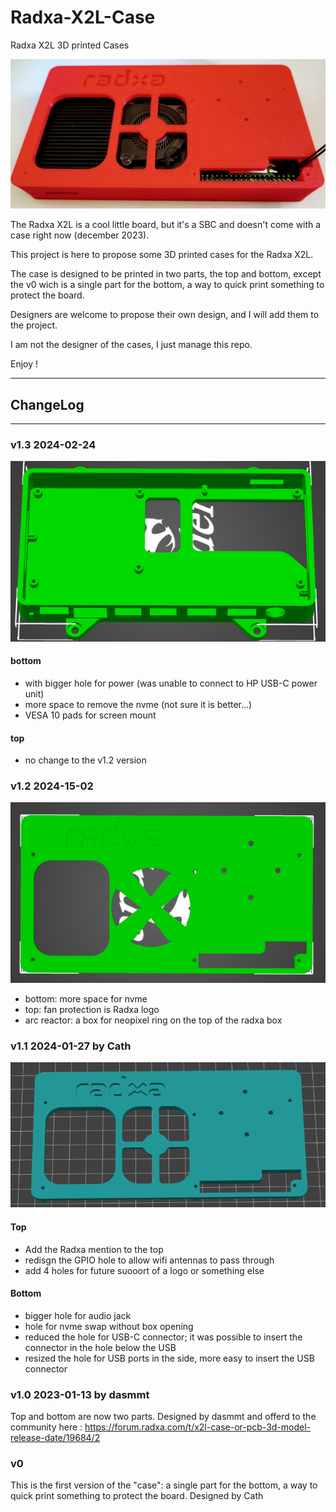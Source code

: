 # Radxa-X2L-Case
Radxa X2L 3D printed Cases

![image](images/radxa_red.png)

The Radxa X2L is a cool little board, but it's a SBC and doesn't come with a case right now (december 2023).

This project is here to propose some 3D printed cases for the Radxa X2L.

The case is designed to be printed in two parts, the top and bottom, except the v0 wich is a single part for the bottom, a way to quick print something to protect the board.

Designers are welcome to propose their own design, and I will add them to the project.

I am not the designer of the cases, I just manage this repo.

Enjoy !

----------

## ChangeLog

----------

### v1.3 2024-02-24

![image](images/radxa_botom_v1.3.png)


#### bottom 
- with bigger hole for power (was unable to connect to HP USB-C power unit)
- more space to remove the nvme (not sure it is better...)
- VESA 10 pads for screen mount

#### top

- no change to the v1.2 version


### v1.2 2024-15-02

![image](images/radxa_top_v1.2.png)

- bottom: more space for nvme
- top: fan protection is Radxa logo
- arc reactor: a box for neopixel ring on the top of the radxa box



### v1.1 2024-01-27 by Cath

![image](images/radxa_top_v1.0.png)

#### Top

- Add the Radxa mention to the top
- redisgn the GPIO hole to allow wifi antennas to pass through
- add 4 holes for future suooort of a logo or something else

#### Bottom

- bigger hole for audio jack
- hole for nvme swap without box opening
- reduced the hole for USB-C connector; it was possible to insert the connector in the hole below the USB
- resized the hole for USB ports in the side, more easy to insert the USB connector


### v1.0 2023-01-13 by dasmmt

Top and bottom are now two parts. Designed by dasmmt and offerd to the community here : https://forum.radxa.com/t/x2l-case-or-pcb-3d-model-release-date/19684/2

### v0

This is the first version of the "case":  a single part for the bottom, a way to quick print something to protect the board. Designed by Cath

